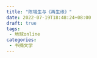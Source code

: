 ```yaml
---
title: "陈端生与《再生缘》"
date: 2022-07-19T18:48:24+08:00
draft: true
tags: 
 - 地球online
categories:
 - 书摘文学
---
```

